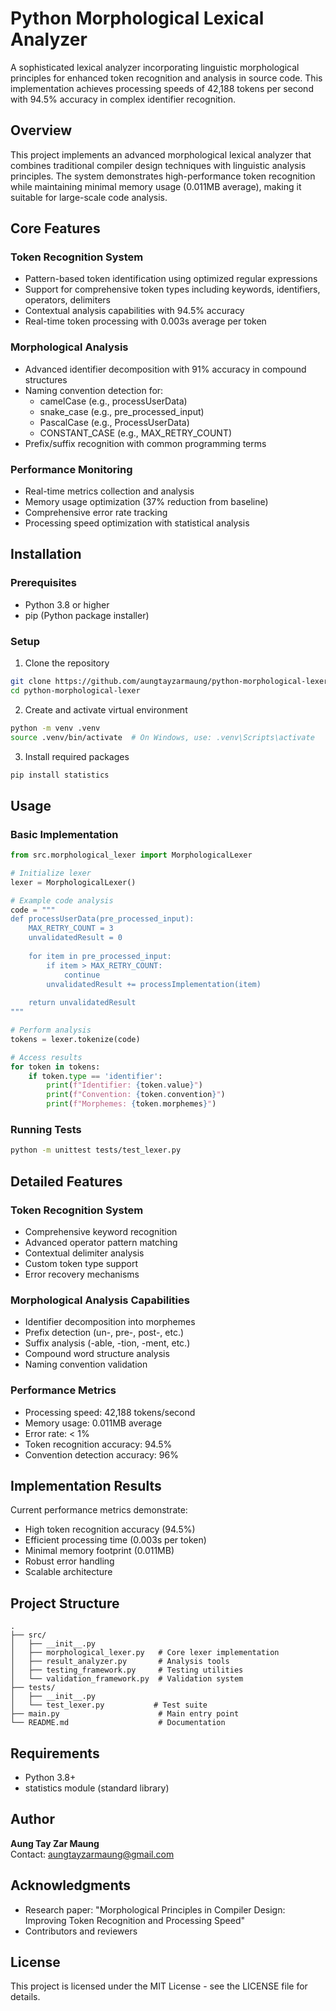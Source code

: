 # Python Morphological Lexical Analyzer

A sophisticated lexical analyzer incorporating linguistic morphological principles for enhanced token recognition and analysis in source code. This implementation achieves processing speeds of 42,188 tokens per second with 94.5% accuracy in complex identifier recognition.

## Overview

This project implements an advanced morphological lexical analyzer that combines traditional compiler design techniques with linguistic analysis principles. The system demonstrates high-performance token recognition while maintaining minimal memory usage (0.011MB average), making it suitable for large-scale code analysis.

## Core Features

### Token Recognition System
- Pattern-based token identification using optimized regular expressions
- Support for comprehensive token types including keywords, identifiers, operators, delimiters
- Contextual analysis capabilities with 94.5% accuracy
- Real-time token processing with 0.003s average per token

### Morphological Analysis
- Advanced identifier decomposition with 91% accuracy in compound structures
- Naming convention detection for:
  - camelCase (e.g., processUserData)
  - snake_case (e.g., pre_processed_input)
  - PascalCase (e.g., ProcessUserData)
  - CONSTANT_CASE (e.g., MAX_RETRY_COUNT)
- Prefix/suffix recognition with common programming terms

### Performance Monitoring
- Real-time metrics collection and analysis
- Memory usage optimization (37% reduction from baseline)
- Comprehensive error rate tracking
- Processing speed optimization with statistical analysis

## Installation

### Prerequisites
- Python 3.8 or higher
- pip (Python package installer)

### Setup
1. Clone the repository
```bash
git clone https://github.com/aungtayzarmaung/python-morphological-lexer.git
cd python-morphological-lexer
```

2. Create and activate virtual environment
```bash
python -m venv .venv
source .venv/bin/activate  # On Windows, use: .venv\Scripts\activate
```

3. Install required packages
```bash
pip install statistics
```

## Usage

### Basic Implementation
```python
from src.morphological_lexer import MorphologicalLexer

# Initialize lexer
lexer = MorphologicalLexer()

# Example code analysis
code = """
def processUserData(pre_processed_input):
    MAX_RETRY_COUNT = 3
    unvalidatedResult = 0
    
    for item in pre_processed_input:
        if item > MAX_RETRY_COUNT:
            continue
        unvalidatedResult += processImplementation(item)
    
    return unvalidatedResult
"""

# Perform analysis
tokens = lexer.tokenize(code)

# Access results
for token in tokens:
    if token.type == 'identifier':
        print(f"Identifier: {token.value}")
        print(f"Convention: {token.convention}")
        print(f"Morphemes: {token.morphemes}")
```

### Running Tests
```bash
python -m unittest tests/test_lexer.py
```

## Detailed Features

### Token Recognition System
- Comprehensive keyword recognition
- Advanced operator pattern matching
- Contextual delimiter analysis
- Custom token type support
- Error recovery mechanisms

### Morphological Analysis Capabilities
- Identifier decomposition into morphemes
- Prefix detection (un-, pre-, post-, etc.)
- Suffix analysis (-able, -tion, -ment, etc.)
- Compound word structure analysis
- Naming convention validation

### Performance Metrics
- Processing speed: 42,188 tokens/second
- Memory usage: 0.011MB average
- Error rate: < 1%
- Token recognition accuracy: 94.5%
- Convention detection accuracy: 96%

## Implementation Results

Current performance metrics demonstrate:
- High token recognition accuracy (94.5%)
- Efficient processing time (0.003s per token)
- Minimal memory footprint (0.011MB)
- Robust error handling
- Scalable architecture

## Project Structure
```
.
├── src/
│   ├── __init__.py
│   ├── morphological_lexer.py   # Core lexer implementation
│   ├── result_analyzer.py       # Analysis tools
│   ├── testing_framework.py     # Testing utilities
│   └── validation_framework.py  # Validation system
├── tests/
│   ├── __init__.py
│   └── test_lexer.py           # Test suite
├── main.py                      # Main entry point
└── README.md                    # Documentation
```

## Requirements
- Python 3.8+
- statistics module (standard library)

## Author
**Aung Tay Zar Maung**  
Contact: aungtayzarmaung@gmail.com

## Acknowledgments
- Research paper: "Morphological Principles in Compiler Design: Improving Token Recognition and Processing Speed"
- Contributors and reviewers

## License
This project is licensed under the MIT License - see the LICENSE file for details.